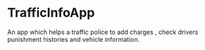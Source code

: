 # TrafficInfoApp
An app which helps a traffic police to add charges , check drivers punishment histories and vehicle information.
